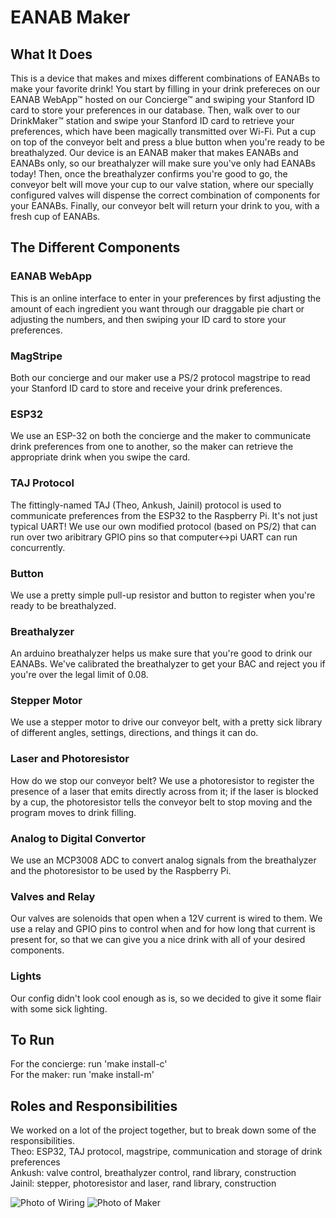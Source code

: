 # EANAB Maker

## What It Does
This is a device that makes and mixes different combinations of EANABs to make your favorite drink! You start by filling in your drink prefereces on our EANAB WebApp™ hosted on our Concierge™ and swiping your Stanford ID card to store your preferences in our database. Then, walk over to our DrinkMaker™ station and swipe your Stanford ID card to retrieve your preferences, which have been magically transmitted over Wi-Fi. Put a cup on top of the conveyor belt and press a blue button when you're ready to be breathalyzed. Our device is an EANAB maker that makes EANABs and EANABs only, so our breathalyzer will make sure you've only had EANABs today! Then, once the breathalyzer confirms you're good to go, the conveyor belt will move your cup to our valve station, where our specially configured valves will dispense the correct combination of components for your EANABs. Finally, our conveyor belt will return your drink to you, with a fresh cup of EANABs.

## The Different Components
### EANAB WebApp
This is an online interface to enter in your preferences by first adjusting the amount of each ingredient you want through our draggable pie chart or adjusting the numbers, and then swiping your ID card to store your preferences.

### MagStripe
Both our concierge and our maker use a PS/2 protocol magstripe to read your Stanford ID card to store and receive your drink preferences.

### ESP32
We use an ESP-32 on both the concierge and the maker to communicate drink preferences from one to another, so the maker can retrieve the appropriate drink when you swipe the card.

### TAJ Protocol
The fittingly-named TAJ (Theo, Ankush, Jainil) protocol is used to communicate preferences from the ESP32 to the Raspberry Pi. It's not just typical UART! We use our own modified protocol (based on PS/2) that can run over two aribitrary GPIO pins so that computer<->pi UART can run concurrently.

### Button
We use a pretty simple pull-up resistor and button to register when you're ready to be breathalyzed.

### Breathalyzer
An arduino breathalyzer helps us make sure that you're good to drink our EANABs. We've calibrated the breathalyzer to get your BAC and reject you if you're over the legal limit of 0.08.

### Stepper Motor
We use a stepper motor to drive our conveyor belt, with a pretty sick library of different angles, settings, directions, and things it can do.

### Laser and Photoresistor
How do we stop our conveyor belt? We use a photoresistor to register the presence of a laser that emits directly across from it; if the laser is blocked by a cup, the photoresistor tells the conveyor belt to stop moving and the program moves to drink filling. 

### Analog to Digital Convertor
We use an MCP3008 ADC to convert analog signals from the breathalyzer and the photoresistor to be used by the Raspberry Pi.

### Valves and Relay
Our valves are solenoids that open when a 12V current is wired to them. We use a relay and GPIO pins to control when and for how long that current is present for, so that we can give you a nice drink with all of your desired components.

### Lights
Our config didn't look cool enough as is, so we decided to give it some flair with some sick lighting.

## To Run
For the concierge: run 'make install-c'  
For the maker: run 'make install-m'

## Roles and Responsibilities
We worked on a lot of the project together, but to break down some of the responsibilities.  
Theo: ESP32, TAJ protocol, magstripe, communication and storage of drink preferences  
Ankush: valve control, breathalyzer control, rand library, construction  
Jainil: stepper, photoresistor and laser, rand library, construction  

![Photo of Wiring](https://github.com/cs107e/jsutaria-theopolisme-ankushswar1-project/blob/master/images/Wiring.jpeg)
![Photo of Maker](https://github.com/cs107e/jsutaria-theopolisme-ankushswar1-project/blob/master/images/Maker.jpeg)
